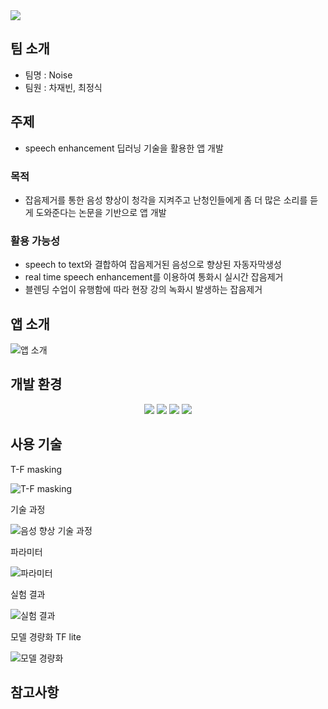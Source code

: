 <img src="https://capsule-render.vercel.app/api?type=waving&color=auto&height=200&section=header&text=speech_enhancement&fontSize=80" />

## 팀 소개
+ 팀명 : Noise
+ 팀원 : 차재빈, 최정식

## 주제
- speech enhancement 딥러닝 기술을 활용한 앱 개발


### 목적
- 잡음제거를 통한 음성 향상이 청각을 지켜주고 난청인들에게 좀 더 많은 소리를 듣게 도와준다는 논문을 기반으로 앱 개발

### 활용 가능성
- speech to text와 결합하여 잡음제거된 음성으로 향상된 자동자막생성
- real time speech enhancement를 이용하여 통화시 실시간 잡음제거
- 블렌딩 수업이 유행함에 따라 현장 강의 녹화시 발생하는 잡음제거


## 앱 소개
![앱 소개](https://user-images.githubusercontent.com/108637948/201062155-eca4a4df-e510-41c6-9027-3bb276b5deea.PNG)


## 개발 환경
<div align="center">
	<img src="https://img.shields.io/badge/Java-007396?style=flat&logo=Java&logoColor=white" />
	<img src="https://img.shields.io/badge/AndroidStudio-3DDC84?style=flat&logo=AndroidStudio&logoColor=white" />
	<img src="https://img.shields.io/badge/Python-3776AB?style=flat&logo=Python&logoColor=white" />
  <img src="https://img.shields.io/badge/TensorFlow-FF6F00?style=flat&logo=TensorFlow&logoColor=white" />
</div>

## 사용 기술


T-F masking

![T-F masking](https://user-images.githubusercontent.com/108637948/201063718-a5733d2c-ab97-4579-a92e-ed0cd0a7f1b1.PNG)


기술 과정


![음성 향상 기술 과정](https://user-images.githubusercontent.com/108637948/201063783-fa358d24-34e8-4378-b4f2-4d7dbaf603f9.PNG)


파라미터


![파라미터](https://user-images.githubusercontent.com/108637948/201063811-376e3baf-e607-4808-9dd1-0994d512e526.PNG)


실험 결과


![실험 결과](https://user-images.githubusercontent.com/108637948/201063880-a4ec9f7f-647b-4cff-9df8-20ab2f3dc717.PNG)


모델 경량화 TF lite


![모델 경량화](https://user-images.githubusercontent.com/108637948/201063986-550a1da4-84b1-4f0d-9f9b-b95657094745.PNG)


## 참고사항
